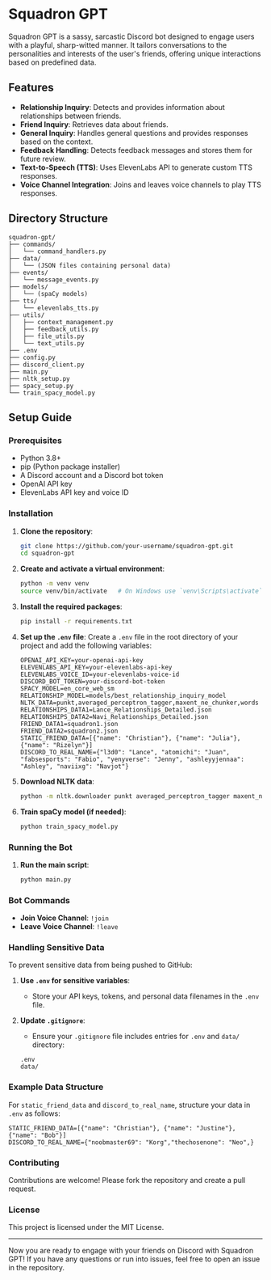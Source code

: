 
# Squadron GPT

Squadron GPT is a sassy, sarcastic Discord bot designed to engage users with a playful, sharp-witted manner. It tailors conversations to the personalities and interests of the user's friends, offering unique interactions based on predefined data.

## Features

- **Relationship Inquiry**: Detects and provides information about relationships between friends.
- **Friend Inquiry**: Retrieves data about friends.
- **General Inquiry**: Handles general questions and provides responses based on the context.
- **Feedback Handling**: Detects feedback messages and stores them for future review.
- **Text-to-Speech (TTS)**: Uses ElevenLabs API to generate custom TTS responses.
- **Voice Channel Integration**: Joins and leaves voice channels to play TTS responses.

## Directory Structure

```plaintext
squadron-gpt/
├── commands/
│   └── command_handlers.py
├── data/
│   └── (JSON files containing personal data)
├── events/
│   └── message_events.py
├── models/
│   └── (spaCy models)
├── tts/
│   └── elevenlabs_tts.py
├── utils/
│   ├── context_management.py
│   ├── feedback_utils.py
│   ├── file_utils.py
│   └── text_utils.py
├── .env
├── config.py
├── discord_client.py
├── main.py
├── nltk_setup.py
├── spacy_setup.py
└── train_spacy_model.py
```

## Setup Guide

### Prerequisites

- Python 3.8+
- pip (Python package installer)
- A Discord account and a Discord bot token
- OpenAI API key
- ElevenLabs API key and voice ID

### Installation

1. **Clone the repository**:
    ```bash
    git clone https://github.com/your-username/squadron-gpt.git
    cd squadron-gpt
    ```

2. **Create and activate a virtual environment**:
    ```bash
    python -m venv venv
    source venv/bin/activate   # On Windows use `venv\Scripts\activate`
    ```

3. **Install the required packages**:
    ```bash
    pip install -r requirements.txt
    ```

4. **Set up the `.env` file**:
    Create a `.env` file in the root directory of your project and add the following variables:
    ```dotenv
    OPENAI_API_KEY=your-openai-api-key
    ELEVENLABS_API_KEY=your-elevenlabs-api-key
    ELEVENLABS_VOICE_ID=your-elevenlabs-voice-id
    DISCORD_BOT_TOKEN=your-discord-bot-token
    SPACY_MODEL=en_core_web_sm
    RELATIONSHIP_MODEL=models/best_relationship_inquiry_model
    NLTK_DATA=punkt,averaged_perceptron_tagger,maxent_ne_chunker,words
    RELATIONSHIPS_DATA1=Lance_Relationships_Detailed.json
    RELATIONSHIPS_DATA2=Navi_Relationships_Detailed.json
    FRIEND_DATA1=squadron1.json
    FRIEND_DATA2=squadron2.json
    STATIC_FRIEND_DATA=[{"name": "Christian"}, {"name": "Julia"}, {"name": "Rizelyn"}]
    DISCORD_TO_REAL_NAME={"l3d0": "Lance", "atomichi": "Juan", "fabsesports": "Fabio", "yenyverse": "Jenny", "ashleyyjennaa": "Ashley", "naviixg": "Navjot"}
    ```

5. **Download NLTK data**:
    ```bash
    python -m nltk.downloader punkt averaged_perceptron_tagger maxent_ne_chunker words
    ```

6. **Train spaCy model (if needed)**:
    ```bash
    python train_spacy_model.py
    ```

### Running the Bot

1. **Run the main script**:
    ```bash
    python main.py
    ```

### Bot Commands

- **Join Voice Channel**: `!join`
- **Leave Voice Channel**: `!leave`

### Handling Sensitive Data

To prevent sensitive data from being pushed to GitHub:

1. **Use `.env` for sensitive variables**:
    - Store your API keys, tokens, and personal data filenames in the `.env` file.

2. **Update `.gitignore`**:
    - Ensure your `.gitignore` file includes entries for `.env` and `data/` directory:
    ```gitignore
    .env
    data/
    ```

### Example Data Structure

For `static_friend_data` and `discord_to_real_name`, structure your data in `.env` as follows:

```dotenv
STATIC_FRIEND_DATA=[{"name": "Christian"}, {"name": "Justine"}, {"name": "Bob"}]
DISCORD_TO_REAL_NAME={"noobmaster69": "Korg","thechosenone": "Neo",}
```

### Contributing

Contributions are welcome! Please fork the repository and create a pull request.

### License

This project is licensed under the MIT License.

---

Now you are ready to engage with your friends on Discord with Squadron GPT! If you have any questions or run into issues, feel free to open an issue in the repository.
